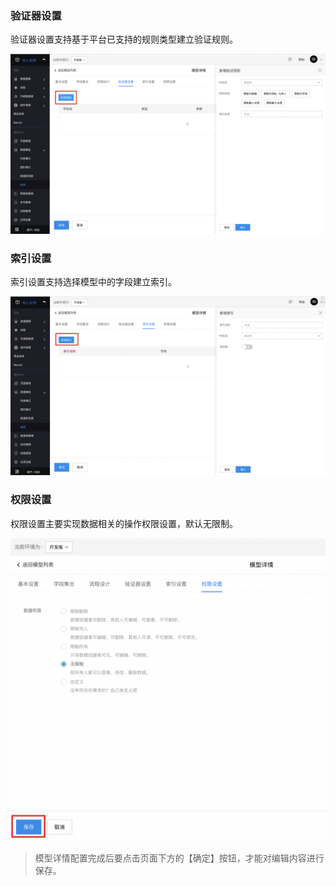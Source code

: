 ### 验证器设置

验证器设置支持基于平台已支持的规则类型建立验证规则。

![image.png](../../../static/img/操作指南/页面设计/简易页面设计/模型其他设置/image_c88908f.png)

### 索引设置

索引设置支持选择模型中的字段建立索引。

![image.png](../../../static/img/操作指南/页面设计/简易页面设计/模型其他设置/image_34ac713.png)

### 权限设置

权限设置主要实现数据相关的操作权限设置，默认无限制。

![image.png](../../../static/img/操作指南/页面设计/简易页面设计/模型其他设置/image_faa3e81.png)

> 模型详情配置完成后要点击页面下方的【确定】按钮，才能对编辑内容进行保存。
